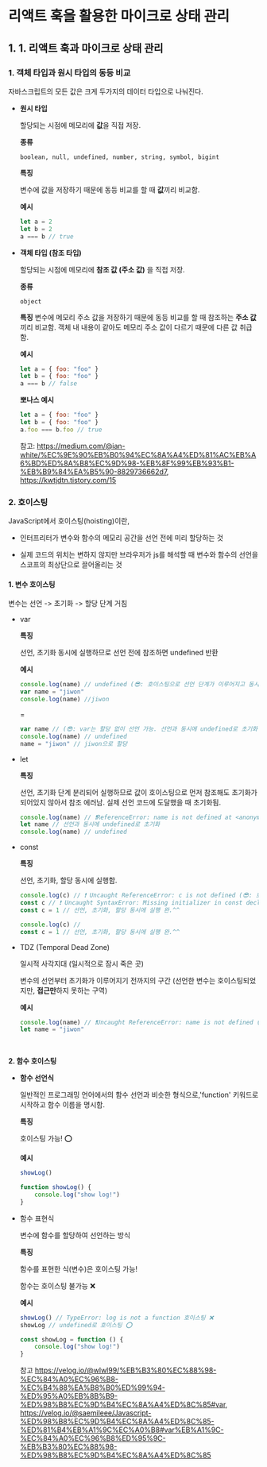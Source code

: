 # 리액트 훅을 활용한 마이크로 상태 관리

## 1. 1. 리액트 훅과 마이크로 상태 관리

### 1. 객체 타입과 원시 타입의 동등 비교

자바스크립트의 모든 값은 크게 두가지의 데이터 타입으로 나눠진다.

-   **원시 타입**

    할당되는 시점에 메모리에 **값**을 직접 저장.

    **종류**

    `boolean, null, undefined, number, string, symbol, bigint`

    **특징**

    변수에 값을 저장하기 때문에 동등 비교를 할 때 **값**끼리 비교함.

    **예시**

    ```js
    let a = 2
    let b = 2
    a === b // true
    ```

-   **객체 타입 (참조 타입)**

    할당되는 시점에 메모리에 **참조 값 (주소 값)** 을 직접 저장.

    **종류**

    `object`

    **특징**
    변수에 메모리 주소 값을 저장하기 때문에 동등 비교를 할 때 참조하는 **주소 값**끼리 비교함. 객체 내 내용이 같아도 메모리 주소 값이 다르기 때문에 다른 값 취급함.

    **예시**

    ```js
    let a = { foo: "foo" }
    let b = { foo: "foo" }
    a === b // false
    ```

    **뽀나스 예시**

    ```js
    let a = { foo: "foo" }
    let b = { foo: "foo" }
    a.foo === b.foo // true
    ```

    참고: https://medium.com/@ian-white/%EC%9E%90%EB%B0%94%EC%8A%A4%ED%81%AC%EB%A6%BD%ED%8A%B8%EC%9D%98-%EB%8F%99%EB%93%B1-%EB%B9%84%EA%B5%90-8829736662d7,
    https://kwtjdtn.tistory.com/15

### 2. 호이스팅

JavaScript에서 호이스팅(hoisting)이란,

-   인터프리터가 변수와 함수의 메모리 공간을 선언 전에 미리 할당하는 것

-   실제 코드의 위치는 변하지 않지만 브라우저가 js를 해석할 때 변수와 함수의 선언을 스코프의 최상단으로 끌어올리는 것

#### 1. 변수 호이스팅

변수는 선언 -> 초기화 -> 할당 단계 거침

-   var

    **특징**

    선언, 초기화 동시에 실행하므로 선언 전에 참조하면 undefined 반환

    **예시**

    ```js
    console.log(name) // undefined (😎: 호이스팅으로 선언 단계가 이루어지고 동시에 초기화도 진행)
    var name = "jiwon"
    console.log(name) //jiwon
    ```

    =

    ```js
    var name // (😎: var는 할당 없이 선언 가능. 선언과 동시에 undefined로 초기화 됨.)
    console.log(name) // undefined
    name = "jiwon" // jiwon으로 할당
    ```

-   let

    **특징**

    선언, 초기화 단계 분리되어 실행하므로 값이 호이스팅으로 먼저 참조해도 초기화가 되어있지 않아서 참조 에러남. 실제 선언 코드에 도달했을 때 초기화됨.

    ```js
    console.log(name) // ❗️ReferenceError: name is not defined at <anonymous>:1 (😎: 호이스팅으로 끌어올려졌지만, 초기화가 되지 않았음)
    let name // 선언과 동시에 undefined로 초기화
    console.log(name) // undefined
    ```

-   const

    **특징**

    선언, 초기화, 할당 동시에 실행함.

    ```js
    console.log(c) // ❗️ Uncaught ReferenceError: c is not defined (😎: 호이스팅으로 끌어올려졌지만, 초기화가 되지 않았음)
    const c // ❗️ Uncaught SyntaxError: Missing initializer in const declaration (😎: const는 선언 함과 동시에 초기화할 값을 할당해야함. 그렇지 않으면 문법 오류 발생)
    const c = 1 // 선언, 초기화, 할당 동시에 실행 완.^^
    ```

    ```js
    console.log(c) //
    const c = 1 // 선언, 초기화, 할당 동시에 실행 완.^^
    ```

-   TDZ (Temporal Dead Zone)

    일시적 사각지대 (일시적으로 잠시 죽은 곳)

    변수의 선언부터 초기화가 이루어지기 전까지의 구간 (선언한 변수는 호이스팅되었지만, **접근만**하지 못하는 구역)

    **예시**

    ```js
    console.log(name) // ❗️Uncaught ReferenceError: name is not defined (😎: 이 곳이 TDZ)
    let name = "jiwon"
    ```

<br>

**2. 함수 호이스팅**

-   **함수 선언식**

    일반적인 프로그래밍 언어에서의 함수 선언과 비슷한 형식으로,'function' 키워드로 시작하고 함수 이름을 명시함.

    **특징**

    호이스팅 가능! ⭕️

    **예시**

    ```js
    showLog()

    function showLog() {
        console.log("show log!")
    }
    ```

-   함수 표현식

    변수에 함수를 할당하여 선언하는 방식

    **특징**

    함수를 표현한 식(변수)은 호이스팅 가능!

    함수는 호이스팅 불가능 ❌

    **예시**

    ```js
    showLog() // TypeError: log is not a function 호이스팅 ❌
    showLog // undefined로 호이스팅 ⭕️

    const showLog = function () {
        console.log("show log!")
    }
    ```

    참고
    https://velog.io/@wlwl99/%EB%B3%80%EC%88%98-%EC%84%A0%EC%96%B8-%EC%B4%88%EA%B8%B0%ED%99%94-%ED%95%A0%EB%8B%B9-%ED%98%B8%EC%9D%B4%EC%8A%A4%ED%8C%85#var, https://velog.io/@saemileee/Javascript-%ED%98%B8%EC%9D%B4%EC%8A%A4%ED%8C%85-%ED%81%B4%EB%A1%9C%EC%A0%B8#var%EB%A1%9C-%EC%84%A0%EC%96%B8%ED%95%9C-%EB%B3%80%EC%88%98-%ED%98%B8%EC%9D%B4%EC%8A%A4%ED%8C%85
